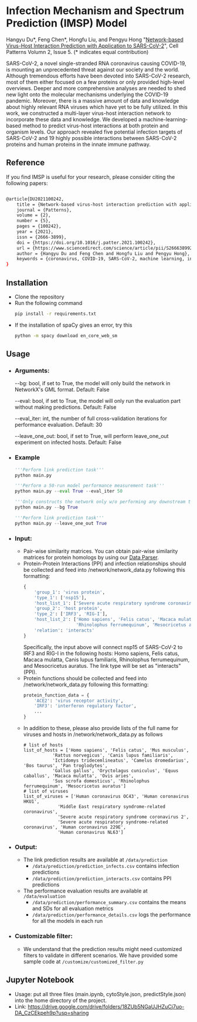 # Infection Mechanism and Spectrum Prediction (IMSP) Model

Hangyu Du*, Feng Chen*, Hongfu Liu, and Pengyu Hong "[Network-based Virus-Host Interaction Prediction with Application to SARS-CoV-2](https://www.cell.com/patterns/fulltext/S2666-3899(21)00062-3?_returnURL=https%3A%2F%2Flinkinghub.elsevier.com%2Fretrieve%2Fpii%2FS2666389921000623%3Fshowall%3Dtrue)", Cell Patterns Volumn 2, Issue 5. (* indicates equal contribution)

SARS-CoV-2, a novel single-stranded RNA coronavirus causing COVID-19, is mounting an unprecedented threat against our society and the world. Although tremendous efforts have been devoted into SARS-CoV-2 research, most of them either focused on a few proteins or only provided high-level overviews. Deeper and more comprehensive analyses are needed to shed new light onto the molecular mechanisms underlying the COVID-19 pandemic. Moreover, there is a massive amount of data and knowledge about highly relevant RNA viruses which have yet to be fully utilized. In this work, we constructed a multi-layer virus-host interaction network to incorporate these data and knowledge. We developed a machine-learning-based method to predict virus-host interactions at both protein and organism levels. Our approach revealed five potential infection targets of SARS-CoV-2 and 19 highly possible interactions between SARS-CoV-2 proteins and human proteins in the innate immune pathway.


## Reference
If you find IMSP is useful for your research, please consider citing the following papers:

```bash

@article{DU2021100242,
    title = {Network-based virus-host interaction prediction with application to SARS-CoV-2},
    journal = {Patterns},
    volume = {2},
    number = {5},
    pages = {100242},
    year = {2021},
    issn = {2666-3899},
    doi = {https://doi.org/10.1016/j.patter.2021.100242},
    url = {https://www.sciencedirect.com/science/article/pii/S2666389921000623},
    author = {Hangyu Du and Feng Chen and Hongfu Liu and Pengyu Hong},
    keywords = {coronavirus, COVID-19, SARS-CoV-2, machine learning, interaction prediction, protein-protein interaction, virus-host interaction network},
}
```

## Installation

- Clone the repository
- Run the following command
    ```bash
    pip install -r requirements.txt
    ```
- If the installation of spaCy gives an error, try this
    ```bash
    python -m spacy download en_core_web_sm
    ```
## Usage
- ### Arguments:
  --bg: bool, if set to True, the model will only build the network in NetworkX's GML format. Default: False

  --eval: bool, if set to True, the model will only run the evaluation part without making predictions. Default:
  False

  --eval_iter: int, the number of full cross-validation iterations for performance evaluation. Default: 30

  --leave_one_out: bool, if set to True, will perform leave_one_out experiment on infected hosts. Default: False

- ### Example
     ```python
    '''Perform link prediction task'''
    python main.py
    ```

     ```python
    '''Perform a 50-run model performance measurement task'''
    python main.py --eval True --eval_iter 50
    ```

    ```python
    '''Only constructs the network only w/o performing any downstream tasks, i.e. link prediction/performance measurement'''
    python main.py --bg True
    ```
  
     ```python
    '''Perform link prediction task'''
    python main.py --leave_one_out True
    ```

- ### Input:
    - Pair-wise similarity matrices. You can obtain pair-wise similarity matrices for protein homologs by using
      our [Data Parser](https://github.com/hangyu98/IMSP-Parser).
    - Protein-Protein Interactions (PPI) and infection relationships should be collected and feed into
      /network/network_data.py following this formatting:
      ```python
      {
          'group_1': 'virus protein',
          'type_1': ['nsp15'],
          'host_list_1': ['Severe acute respiratory syndrome coronavirus 2'],
          'group_2': 'host protein',
          'type_2': ['IRF3', 'RIG-I'],
          'host_list_2': ['Homo sapiens', 'Felis catus', 'Macaca mulatta', 'Canis lupus familiaris',
                          'Rhinolophus ferrumequinum', 'Mesocricetus auratus'],
          'relation': 'interacts'
      }
      ```
      Specifically, the input above will connect nsp15 of SARS-CoV-2 to IRF3 and RIG-I in the following hosts: Homo
      sapiens, Felis catus, Macaca mulatta, Canis lupus familiaris, Rhinolophus ferrumequinum, and Mesocricetus auratus.
      The link type will be set as "interacts" (PPI).
    - Protein functions should be collected and feed into /network/network_data.py following this formatting:
      ```python
      protein_function_data = {
          'ACE2': 'virus receptor activity',
          'IRF3': 'interferon regulatory factor',
          ...
      }
      ```
    - In addition to these, please also provide lists of the full name for viruses and hosts in /network/network_data.py as follows 
      ```      
      # list of hosts
      list_of_hosts = ['Homo sapiens', 'Felis catus', 'Mus musculus',
                 'Rattus norvegicus', 'Canis lupus familiaris',
                 'Ictidomys tridecemlineatus', 'Camelus dromedarius', 'Bos taurus', 'Pan troglodytes',
                 'Gallus gallus', 'Oryctolagus cuniculus', 'Equus caballus', 'Macaca mulatta', 'Ovis aries',
                 'Sus scrofa domesticus', 'Rhinolophus ferrumequinum', 'Mesocricetus auratus']
      # list of viruses
      list_of_viruses = ['Human coronavirus OC43', 'Human coronavirus HKU1',
                   'Middle East respiratory syndrome-related coronavirus',
                   'Severe acute respiratory syndrome coronavirus 2',
                   'Severe acute respiratory syndrome-related coronavirus', 'Human coronavirus 229E',
                   'Human coronavirus NL63']
      ```
- ### Output:
    - The link prediction results are available at ```/data/prediction```
        - ```/data/prediction/prediction_infects.csv``` contains infection predictions
        - ```/data/prediction/prediction_interacts.csv``` contains PPI predictions
    - The performance evaluation results are available at ```/data/evaluation```
        - ```/data/prediction/performance_summary.csv``` contains the means and SDs for all evaluation metrics
        - ```/data/prediction/performance_details.csv``` logs the performance for all the models in each run

- ### Customizable filter:
    - We understand that the prediction results might need customized filters to validate in different scenarios. We
      have provided some sample code at ```/customize/customized_filter.py```

## Jupyter Notebook
- Usage: put all three files (main.ipynb, cytoStyle.json, predictStyle.json) into the home directory of the project. 
- Link: https://drive.google.com/drive/folders/18ZUb5NGaUJHZuCj7uo-DA_CzCEkpeh9p?usp=sharing
